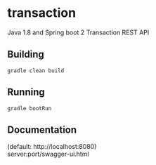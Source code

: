 # transaction
Java 1.8 and Spring boot 2 Transaction REST API

## Building
`gradle clean build`

## Running
`gradle bootRun`

## Documentation
(default: http://localhost:8080)  
server:port/swagger-ui.html
